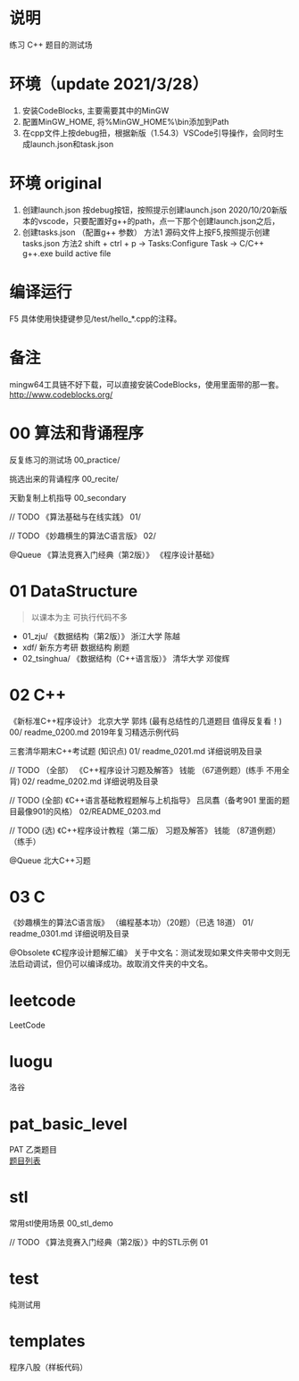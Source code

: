# 说明
练习 C++ 题目的测试场


# 环境（update 2021/3/28）
1. 安装CodeBlocks, 主要需要其中的MinGW
2. 配置MinGW_HOME, 将%MinGW_HOME%\bin添加到Path
3. 在cpp文件上按debug扭，根据新版（1.54.3）VSCode引导操作，会同时生成launch.json和task.json


# 环境 original
1. 创建launch.json
   按debug按钮，按照提示创建launch.json
   2020/10/20新版本的vscode，只要配置好g++的path，点一下那个创建launch.json之后，
2. 创建tasks.json （配置g++ 参数）
   方法1 源码文件上按F5,按照提示创建tasks.json
   方法2 shift + ctrl + p -> Tasks:Configure Task -> C/C++ g++.exe build active file
 

# 编译运行
F5
具体使用快捷键参见/test/hello_*.cpp的注释。

# 备注
mingw64工具链不好下载，可以直接安装CodeBlocks，使用里面带的那一套。
http://www.codeblocks.org/


# 00 算法和背诵程序
反复练习的测试场
00_practice/

挑选出来的背诵程序
00_recite/

天勤复制上机指导
00_secondary


// TODO
《算法基础与在线实践》
01/

// TODO
《妙趣横生的算法C语言版》
02/


@Queue
《算法竞赛入门经典（第2版）》
《程序设计基础》


# 01 DataStructure
>以课本为主 可执行代码不多
- 01_zju/        《数据结构（第2版）》 浙江大学 陈越
- xdf/        新东方考研 数据结构 刷题
- 02_tsinghua/   《数据结构（C++语言版）》 清华大学 邓俊辉


# 02 C++
《新标准C++程序设计》 北京大学 郭炜 (最有总结性的几道题目 值得反复看！)
00/ readme_0200.md 2019年复习精选示例代码

三套清华期末C++考试题 (知识点)
01/ readme_0201.md 详细说明及目录

// TODO （全部）
《C++程序设计习题及解答》 钱能 （67道例题）(练手 不用全背)
02/ readme_0202.md 详细说明及目录

// TODO (全部)
《C++语言基础教程题解与上机指导》 吕凤翥（备考901 里面的题目最像901的风格）
02/README_0203.md

// TODO (选)
《C++程序设计教程（第二版） 习题及解答》 钱能 （87道例题）（练手）


@Queue
北大C++习题


# 03 C
《妙趣横生的算法C语言版》 （编程基本功）（20题）（已选 18道）
01/ readme_0301.md 详细说明及目录

@Obsolete
《C程序设计题解汇编》
关于中文名：测试发现如果文件夹带中文则无法启动调试，但仍可以编译成功。故取消文件夹的中文名。


# leetcode
LeetCode


# luogu
洛谷


# pat_basic_level
PAT 乙类题目  
[题目列表](https://pintia.cn/problem-sets/994805260223102976/problems/type/7)

# stl
常用stl使用场景
00_stl_demo

// TODO
《算法竞赛入门经典（第2版）》中的STL示例
01

# test
纯测试用

# templates
程序八股（样板代码）